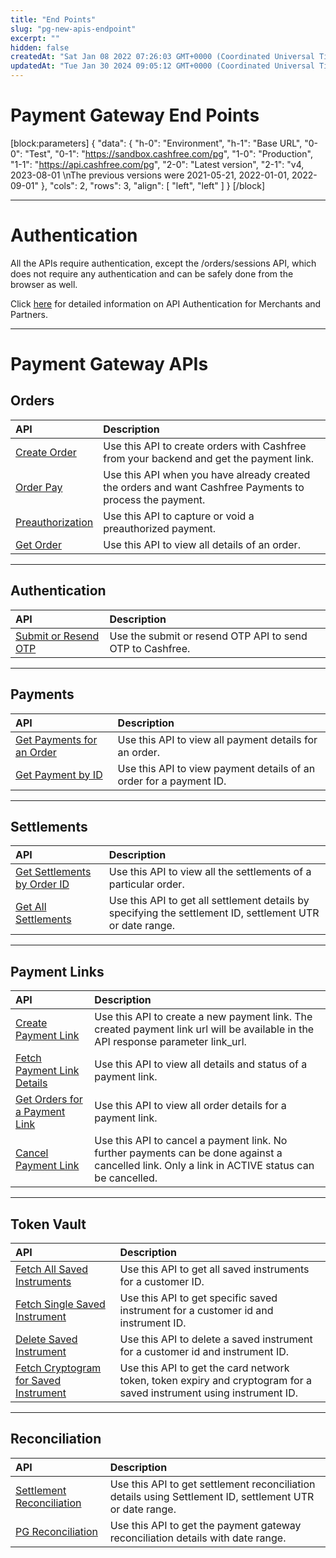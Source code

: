 ```yaml
---
title: "End Points"
slug: "pg-new-apis-endpoint"
excerpt: ""
hidden: false
createdAt: "Sat Jan 08 2022 07:26:03 GMT+0000 (Coordinated Universal Time)"
updatedAt: "Tue Jan 30 2024 09:05:12 GMT+0000 (Coordinated Universal Time)"
---
```

# Payment Gateway End Points

[block:parameters]
{
  "data": {
    "h-0": "Environment",
    "h-1": "Base URL",
    "0-0": "Test",
    "0-1": "<https://sandbox.cashfree.com/pg>",
    "1-0": "Production",
    "1-1": "<https://api.cashfree.com/pg>",
    "2-0": "Latest version",
    "2-1": "v4, 2023-08-01  \nThe previous versions were 2021-05-21, 2022-01-01, 2022-09-01"
  },
  "cols": 2,
  "rows": 3,
  "align": [
    "left",
    "left"
  ]
}
[/block]


***

# Authentication

All the APIs require authentication, except the /orders/sessions API, which does not require any authentication and can be safely done from the browser as well.

Click [here](doc:authentication-3) for detailed information on API Authentication for Merchants and Partners.

***

# Payment Gateway APIs

## Orders

| API                                      | Description                                                                                              |
| :--------------------------------------- | :------------------------------------------------------------------------------------------------------- |
| [Create Order](ref:pgcreateorder)        | Use this API to create orders with Cashfree from your backend and get the payment link.                  |
| [Order Pay](ref:pgpayorder)              | Use this API when you have already created the orders and want Cashfree Payments to process the payment. |
| [Preauthorization](ref:pgauthorizeorder) | Use this API to capture or void a preauthorized payment.                                                 |
| [Get Order](ref:pgfetchorder)            | Use this API to view all details of an order.                                                            |

***

## Authentication

| API                                    | Description                                               |
| :------------------------------------- | :-------------------------------------------------------- |
| [Submit or Resend OTP](ref:otprequest) | Use the submit or resend OTP API to send OTP to Cashfree. |

***

## Payments

| API                                                  | Description                                                        |
| :--------------------------------------------------- | :----------------------------------------------------------------- |
| [Get Payments for an Order](ref:getpaymentsfororder) | Use this API to view all payment details for an order.             |
| [Get Payment by ID](ref:pgorderfetchpayment)         | Use this API to view payment details of an order for a payment ID. |

***

## Settlements

| API                                                       | Description                                                                                               |
| :-------------------------------------------------------- | :-------------------------------------------------------------------------------------------------------- |
| [Get Settlements by Order ID](ref:pgorderfetchsettlement) | Use this API to view all the settlements of a particular order.                                           |
| [Get All Settlements](ref:pgfetchsettlements)             | Use this API to get all settlement details by specifying the settlement ID, settlement UTR or date range. |

***

## Payment Links

| API                                                    | Description                                                                                                                                     |
| :----------------------------------------------------- | :---------------------------------------------------------------------------------------------------------------------------------------------- |
| [Create Payment Link](ref:pgcreatelink)                | Use this API to create a new payment link. The created payment link url will be available in the API response parameter link_url.               |
| [Fetch Payment Link Details](ref:pgfetchlink)          | Use this API to view all details and status of a payment link.                                                                                  |
| [Get Orders for a Payment Link](ref:pglinkfetchorders) | Use this API to view all order details for a payment link.                                                                                      |
| [Cancel Payment Link](ref:pgcancellink)                | Use this API to cancel a payment link. No further payments can be done against a cancelled link. Only a link in ACTIVE status can be cancelled. |

***

## Token Vault

| API                                                                               | Description                                                                                                         |
| :-------------------------------------------------------------------------------- | :------------------------------------------------------------------------------------------------------------------ |
| [Fetch All Saved Instruments](ref:pgcustomerfetchinstruments)                     | Use this API to get all saved instruments for a customer ID.                                                        |
| [Fetch Single Saved Instrument](ref:pgcustomerfetchinstrument)                    | Use this API to get specific saved instrument for a customer id and instrument ID.                                  |
| [Delete Saved Instrument](ref:pgcustomerdeleteinstrument)                         | Use this API to delete a saved instrument for a customer id and instrument ID.                                      |
| [Fetch Cryptogram for Saved Instrument](ref:pgcustomerinstrumentsfetchcryptogram) | Use this API to get the card network token, token expiry and cryptogram for a saved instrument using instrument ID. |

***

## Reconciliation

| API                                                     | Description                                                                                              |
| :------------------------------------------------------ | :------------------------------------------------------------------------------------------------------- |
| [Settlement Reconciliation](ref:pgsettlementfetchrecon) | Use this API to get settlement reconciliation details using Settlement ID, settlement UTR or date range. |
| [PG Reconciliation](ref:pgfetchrecon)                   | Use this API to get the payment gateway reconciliation details with date range.                          |

